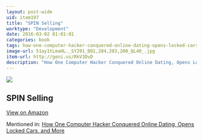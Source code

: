 ```yaml
---
layout: post-wide
uid: item197
title: "SPIN Selling"
worktype: "Development"
date: 2016-03-02 01:01:01
categories: book
tags: how-one-computer-hacker-conquered-online-dating-opens-locked-cars-and-more
image-url: 51ay1tLmaHL._SY291_BO1,204,203,200_QL40_.jpg
item-url: http://geni.us/RkV3DvD
description: "How One Computer Hacker Conquered Online Dating, Opens Locked Cars, and More"
---
```

<a href="http://geni.us/RkV3DvD" target="blank"><img src="../../../../img/thumbs/51ay1tLmaHL._SY291_BO1,204,203,200_QL40_.jpg" class="prod-img"></a>
<h2>SPIN Selling</h2>
<p><a class="btn btn-primary" href="http://geni.us/RkV3DvD" target="blank">View on Amazon</a><p>
<p>Mentioned in: <a href="http://fourhourworkweek.com/2015/05/02/samy-kamkar/" target="blank">How One Computer Hacker Conquered Online Dating, Opens Locked Cars, and More</a></p>
